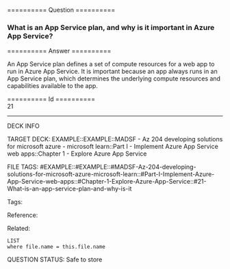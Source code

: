 ========== Question ==========  

### What is an App Service plan, and why is it important in Azure App Service?  

========== Answer ==========  

An App Service plan defines a set of compute resources for a web app to run in
Azure App Service. It is important because an app always runs in an App Service
plan, which determines the underlying compute resources and capabilities
available to the app.

========== Id ==========  
21

---

DECK INFO

TARGET DECK: EXAMPLE::EXAMPLE::MADSF - Az 204 developing solutions for microsoft azure - microsoft learn::Part I - Implement Azure App Service web apps::Chapter 1 - Explore Azure App Service

FILE TAGS: #EXAMPLE::#EXAMPLE::#MADSF-Az-204-developing-solutions-for-microsoft-azure-microsoft-learn::#Part-I-Implement-Azure-App-Service-web-apps::#Chapter-1-Explore-Azure-App-Service::#21-What-is-an-app-service-plan-and-why-is-it

Tags:

Reference:

Related:

```dataview
LIST
where file.name = this.file.name
```
QUESTION STATUS: Safe to store
